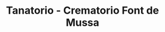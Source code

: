 ---
title: "Tanatorio - Crematorio Font de Mussa"
url: /benifaio/tanatorio-crematorio-font-de-mussa/
shop: Bestattungen
---